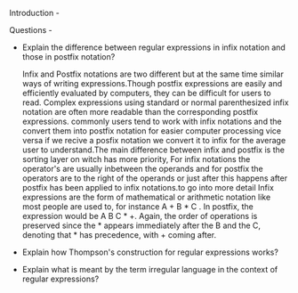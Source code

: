 Introduction -






Questions -

- Explain the difference between regular expressions in infix notation and those in postfix notation?

    Infix and Postfix notations are two different but at the same time similar ways of writing expressions.Though postfix expressions are easily and efficiently evaluated by computers, they can be difficult for users to read. Complex expressions using standard or normal parenthesized infix notation are often more readable than the corresponding postfix expressions. commonly users tend to work with infix notations and the convert them into postfix notation for easier computer processing vice versa if we recive a posfix notation we convert it to infix for the average user to understand.The main difference between infix and postfix is the sorting layer on witch has more priority, For infix notations the operator's are usually inbetween the operands and for postfix the operators are to the right of the operands or just after this happens after postfix has been applied to infix notations.to go into more detail Infix expressions are the form of mathematical or arithmetic notation like most people are used to, for instance A + B * C . In postfix, the expression would be A B C * +. Again, the order of operations is preserved since the * appears immediately after the B and the C, denoting that * has precedence, with + coming after.





- Explain how Thompson's construction for regular expressions works?



- Explain what is meant by the term irregular language in the context of regular expressions?